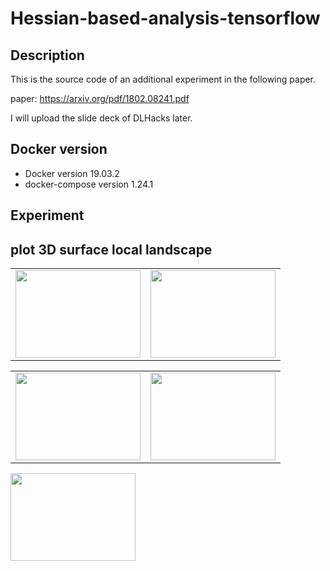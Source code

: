 # Hessian-based-analysis-tensorflow
## Description
This is the source code of an additional experiment in the following paper.

paper: https://arxiv.org/pdf/1802.08241.pdf

I will upload the slide deck of DLHacks later.

## Docker version
- Docker version 19.03.2
- docker-compose version 1.24.1

## Experiment

## plot 3D surface local landscape

<table border="0">
<tr>
<td><img src="https://github.com/mtkwT/Hessian-based-analysis-tensorflow/blob/master/notebooks/cifar10_sgd_train_loss_surface_batchsize64.png" width="200" height="140"></td>
<td><img src="https://github.com/mtkwT/Hessian-based-analysis-tensorflow/blob/master/notebooks/cifar10_sgd_train_loss_surface_batchsize128.png" width="200" height="140"></td>
</tr>
</table>
<table border="0">
<tr>
<td><img src="https://github.com/mtkwT/Hessian-based-analysis-tensorflow/blob/master/notebooks/cifar10_sgd_train_loss_surface_batchsize256.png" width="200" height="140"></td>
<td><img src="https://github.com/mtkwT/Hessian-based-analysis-tensorflow/blob/master/notebooks/cifar10_sgd_train_loss_surface_batchsize512.png" width="200" height="140"></td>
</tr>
</table>
<tr>
<td><img src="https://github.com/mtkwT/Hessian-based-analysis-tensorflow/blob/master/notebooks/cifar10_sgd_train_loss_surface_batchsize1024.png" width="200" height="140"></td>
</tr>
</table>

